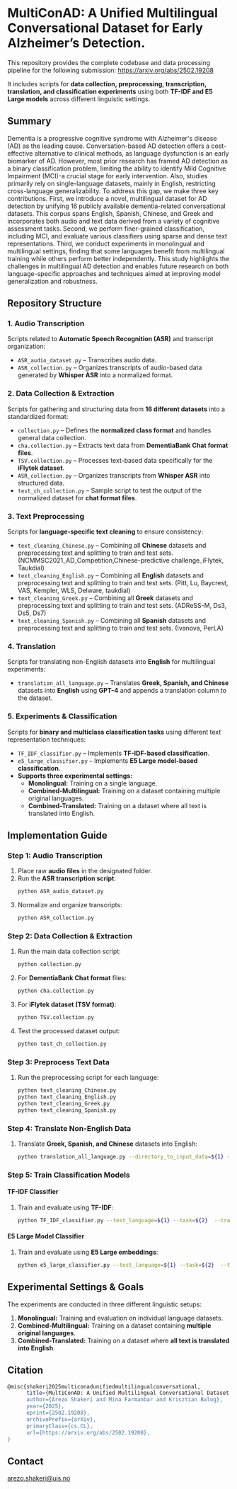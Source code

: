 # **MultiConAD: A Unified Multilingual Conversational Dataset for Early Alzheimer’s Detection.**  

This repository provides the complete codebase and data processing pipeline for the following submission: 
https://arxiv.org/abs/2502.19208

It includes scripts for **data collection, preprocessing, transcription, translation, and classification experiments** using both **TF-IDF and E5 Large models** across different linguistic settings.  

## **Summary**
Dementia is a progressive cognitive syndrome with Alzheimer's disease (AD) as the leading cause. Conversation-based AD detection offers a cost-effective alternative to clinical methods, as language dysfunction is an early biomarker of AD. However, most prior research has framed AD detection as a binary classification problem, limiting the ability to identify Mild Cognitive Impairment (MCI)-a crucial stage for early intervention. Also, studies primarily rely on single-language datasets, mainly in English, restricting cross-language generalizability. To address this gap, we make three key contributions. First, we introduce a novel, multilingual dataset for AD detection by unifying 16 publicly available dementia-related conversational datasets. This corpus spans English, Spanish, Chinese, and Greek and incorporates both audio and text data derived from a variety of cognitive assessment tasks. Second, we perform finer-grained classification, including MCI, and evaluate various classifiers using sparse and dense text representations. Third, we conduct experiments in monolingual and multilingual settings, finding that some languages benefit from multilingual training while others perform better independently. This study highlights the challenges in multilingual AD detection and enables future research on both language-specific approaches and techniques aimed at improving model generalization and robustness.

## **Repository Structure**  

### **1. Audio Transcription**  
Scripts related to **Automatic Speech Recognition (ASR)** and transcript organization:  
- `ASR_audio_dataset.py` – Transcribes audio data.  
- `ASR_collection.py` – Organizes transcripts of audio-based data generated by **Whisper ASR** into a normalized format.  

### **2. Data Collection & Extraction**  
Scripts for gathering and structuring data from **16 different datasets** into a standardized format:  
- `collection.py` – Defines the **normalized class format** and handles general data collection.  
- `cha.collection.py` – Extracts text data from **DementiaBank Chat format files**.  
- `TSV.collection.py` – Processes text-based data specifically for the **iFlytek dataset**.  
- `ASR_collection.py` – Organizes transcripts from **Whisper ASR** into structured data.  
- `test_ch_collection.py` – Sample script to test the output of the normalized dataset for **chat format files**.  

### **3. Text Preprocessing**  
Scripts for **language-specific text cleaning** to ensure consistency:  
- `text_cleaning_Chinese.py` – Combining all **Chinese** datasets and preprocessing text and splitting to train and test sets.  (NCMMSC2021_AD_Competition,Chinese-predictive challenge_iFlytek, Taukdial)
- `text_cleaning_English.py` – Combining all **English** datasets and preprocessing text and splitting to train and test sets. (Pitt, Lu, Baycrest, VAS, Kempler, WLS, Delware, taukdial)
- `text_cleaning_Greek.py` – Combining all **Greek** datasets and preprocessing text and splitting to train and test sets. (ADReSS-M, Ds3, Ds5, Ds7)
- `text_cleaning_Spanish.py` – Combining all **Spanish** datasets and preprocessing text and splitting to train and test sets. (Ivanova, PerLA)

### **4. Translation**  
Scripts for translating non-English datasets into **English** for multilingual experiments:  
- `translation_all_language.py` – Translates **Greek, Spanish, and Chinese** datasets into **English** using **GPT-4** and appends a translation column to the dataset.  

### **5. Experiments & Classification**  
Scripts for **binary and multiclass classification tasks** using different text representation techniques:  
- `TF_IDF_classifier.py` – Implements **TF-IDF-based classification**.  
- `e5_large_classifier.py` – Implements **E5 Large model-based classification**.  
- **Supports three experimental settings:**  
  - **Monolingual:** Training on a single language.  
  - **Combined-Multilingual:** Training on a dataset containing multiple original languages.  
  - **Combined-Translated:** Training on a dataset where all text is translated into English.  


## **Implementation Guide**  

### **Step 1: Audio Transcription**  
1. Place raw **audio files** in the designated folder.  
2. Run the **ASR transcription script**:  
   ```bash
   python ASR_audio_dataset.py
   ```  
3. Normalize and organize transcripts:  
   ```bash
   python ASR_collection.py
   ```  

### **Step 2: Data Collection & Extraction**  
1. Run the main data collection script:  
   ```bash
   python collection.py
   ```  
2. For **DementiaBank Chat format** files:  
   ```bash
   python cha.collection.py
   ```  
3. For **iFlytek dataset (TSV format)**:  
   ```bash
   python TSV.collection.py
   ```  
4. Test the processed dataset output:  
   ```bash
   python test_ch_collection.py
   ```  

### **Step 3: Preprocess Text Data**  
1. Run the preprocessing script for each language:  
   ```bash
   python text_cleaning_Chinese.py
   python text_cleaning_English.py
   python text_cleaning_Greek.py
   python text_cleaning_Spanish.py
   ```  

### **Step 4: Translate Non-English Data**  
1. Translate **Greek, Spanish, and Chinese** datasets into English:  
   ```bash
   python translation_all_language.py --directory_to_input_data=${1} --directory_to_output_translated=${2} --source_language=${3}
   ```  

### **Step 5: Train Classification Models**  
#### **TF-IDF Classifier**  
1. Train and evaluate using **TF-IDF**:  
   ```bash
   python TF_IDF_classifier.py --test_language=${1} --task=${2}  --translated=${3}
   ```  

#### **E5 Large Model Classifier**  
1. Train and evaluate using **E5 Large embeddings**:  
   ```bash
   python e5_large_classifier.py --test_language=${1} --task=${2}  --translated=${3}
   ```  



## **Experimental Settings & Goals**  
The experiments are conducted in three different linguistic setups:  
1. **Monolingual:** Training and evaluation on individual language datasets.  
2. **Combined-Multilingual:** Training on a dataset containing **multiple original languages**.  
3. **Combined-Translated:** Training on a dataset where **all text is translated into English**.  



## **Citation**
```bash
@misc{shakeri2025multiconadunifiedmultilingualconversational,
      title={MultiConAD: A Unified Multilingual Conversational Dataset for Early Alzheimer's Detection}, 
      author={Arezo Shakeri and Mina Farmanbar and Krisztian Balog},
      year={2025},
      eprint={2502.19208},
      archivePrefix={arXiv},
      primaryClass={cs.CL},
      url={https://arxiv.org/abs/2502.19208}, 
}
   ```

## **Contact**
arezo.shakeri@uis.no
